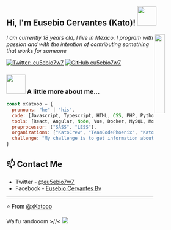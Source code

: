 <h2> Hi, I'm Eusebio Cervantes (Kato)! <img src="https://media.giphy.com/media/mGcNjsfWAjY5AEZNw6/giphy.gif" width="50"></h2>

<img align='right' src="https://scontent.fmex21-1.fna.fbcdn.net/v/t1.0-0/p526x296/115823299_611041236474142_8568436406017063980_o.jpg?_nc_cat=102&_nc_sid=8bfeb9&_nc_eui2=AeHQLedb8u-v2DpIIo6XKN5SlIQOjFvIhzyUhA6MW8iHPLAPdybkVJvGvr4zyCovVq9tleyoQummmH_7IzGiA7zA&_nc_ohc=iERJFvMM--YAX8uKntV&_nc_ht=scontent.fmex21-1.fna&_nc_tp=6&oh=60036664507addc2e7c9f6dfa1944a57&oe=5F3D7AF8" width="23%">
<p><em>I am currently 18 years old, I live in Mexico. I program with passion and with the intention of contributing something that works for someone</em></p>

[![Twitter: eu5ebio7w7](https://img.shields.io/twitter/follow/eu5ebio7w7?style=social)](https://twitter.com/eu5ebio7w7)
[![GitHub eu5ebio7w7](https://img.shields.io/github/followers/xKatooo?label=follow&style=social)](https://github.com/xKatooo)


### <img src="https://media.giphy.com/media/VgCDAzcKvsR6OM0uWg/giphy.gif" width="50"> A little more about me...  

```javascript
const xKatooo = {
  pronouns: "he" | "his",
  code: [Javascript, Typescript, HTML, CSS, PHP, Python, Java, Bash, C#, C++],
  tools: [React, Angular, Node, Vue, Docker, MySQL, MongoDB],
  preprocessor: ["SASS", "LESS"],
  organizations: ["KatoCrew", "TeamCodePhoenix", "KatoIndustries"],
  challenge: "My challenge is to get information about cybersecurity to most of the world to keep them safe, also to make programs that make people's lives easier"
}
```
## 📫 Contact Me
- Twitter - [@eu5ebio7w7](https://twitter.com/eu5ebio7w7)
- Facebook - [Eusebio Cervantes Bv](https://facebook.com/eu5ebio7w7/)


---

⭐️ From [@xKatooo](https://github.com/xKatooo) 

Waifu randooom >//< 
<img src="https://placewaifu.com/image/200" />
